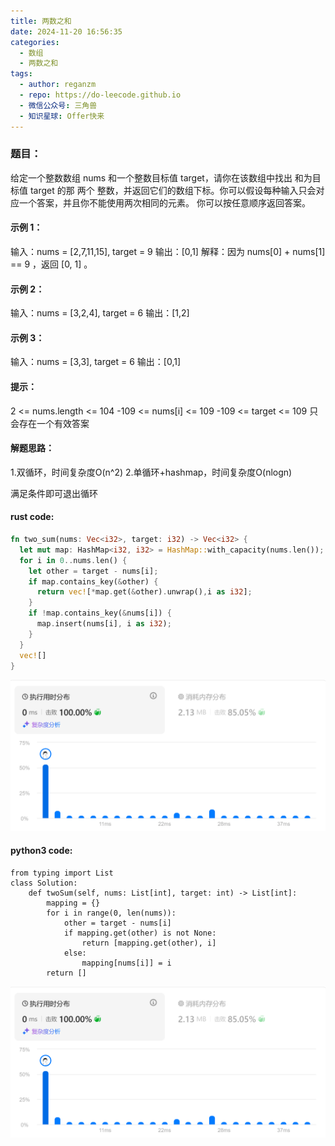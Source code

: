 ```yaml
---
title: 两数之和
date: 2024-11-20 16:56:35
categories:
  - 数组
  - 两数之和
tags:
  - author: reganzm
  - repo: https://do-leecode.github.io
  - 微信公众号: 三角兽
  - 知识星球: Offer快来
---
```


### 题目：
给定一个整数数组 nums 和一个整数目标值 target，请你在该数组中找出 和为目标值 target  的那 两个 整数，并返回它们的数组下标。你可以假设每种输入只会对应一个答案，并且你不能使用两次相同的元素。
你可以按任意顺序返回答案。
#### 示例 1：
输入：nums = [2,7,11,15], target = 9
输出：[0,1]
解释：因为 nums[0] + nums[1] == 9 ，返回 [0, 1] 。
#### 示例 2：
输入：nums = [3,2,4], target = 6
输出：[1,2]
#### 示例 3：
输入：nums = [3,3], target = 6
输出：[0,1]

#### 提示：
2 <= nums.length <= 104
-109 <= nums[i] <= 109
-109 <= target <= 109
只会存在一个有效答案

#### 解题思路：
1.双循环，时间复杂度O(n^2)
2.单循环+hashmap，时间复杂度O(nlogn)

满足条件即可退出循环

#### rust code:
```rust
fn two_sum(nums: Vec<i32>, target: i32) -> Vec<i32> {
  let mut map: HashMap<i32, i32> = HashMap::with_capacity(nums.len());
  for i in 0..nums.len() {
    let other = target - nums[i];
    if map.contains_key(&other) {
      return vec![*map.get(&other).unwrap(),i as i32];
    }
    if !map.contains_key(&nums[i]) {
      map.insert(nums[i], i as i32);
    }
  }
  vec![]
}
```

![Rust](20241120-两数和/rust.png)


#### python3 code:
```python3
from typing import List
class Solution:
    def twoSum(self, nums: List[int], target: int) -> List[int]:
        mapping = {}
        for i in range(0, len(nums)):
            other = target - nums[i]
            if mapping.get(other) is not None:
                return [mapping.get(other), i]
            else:
                mapping[nums[i]] = i
        return []
```
![Python3](20241120-两数和/rust.png)
